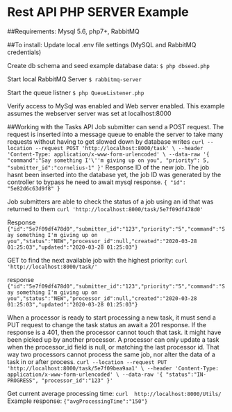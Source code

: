 # Rest API PHP SERVER Example 

##Requirements:
Mysql 5.6, php7+, RabbitMQ

##To install:
Update local .env file settings (MySQL and RabbitMQ credentials)

Create db schema and seed example database data:
`$ php dbseed.php`

Start local RabbitMQ Server
`$ rabbitmq-server`

Start the queue listner
`$ php QueueListener.php`

Verify access to MySql was enabled and Web server enabled.
This example assumes the webserver server was set at localhost:8000

##Working with the Tasks API
Job submitter can send a POST request.
The request is inserted into a message queue to enable the server to take many requests without having to get slowed down by database writes
`curl --location --request POST 'http://localhost:8000/task' \
--header 'Content-Type: application/x-www-form-urlencoded' \
--data-raw '{
"command":"Say something I'\''m giving up on you",
"priority": 5,
"submitter_id":"cornelius-1"
}'`
Response ID of the new job. The job hasnt been inserted into the database yet, the job ID was generated by the controller to bypass he need to await mysql response.
`{
    "id": "5e82d6c63d9f8"
}`

Job submitters are able to check the status of a job using an id that was returned to them 
`curl 'http://localhost:8000/task/5e7f09df478d0'`

 Response
`{"id":"5e7f09df478d0","submitter_id":"123","priority":"5","command":"Say something I'm giving up on you","status":"NEW","processor_id":null,"created":"2020-03-28 01:25:03","updated":"2020-03-28 01:25:03"}`

GET to find the next available job with the highest priority:
`curl 'http://localhost:8000/task/'`

response 
`{"id":"5e7f09df478d0","submitter_id":"123","priority":"5","command":"Say something I'm giving up on you","status":"NEW","processor_id":null,"created":"2020-03-28 01:25:03","updated":"2020-03-28 01:25:03"}`


When a processor is ready to start processing a new task, it must send a PUT request to change the task status an await a 201 response.
If the response is a 401, then the processor cannot touch that task. it might have been picked up by another processor. 
A processor can only update a task when the processor_id field is null, or matching the last processor id. That way two processors cannot process the same job, nor alter the data of a task in or after process.
`curl --location --request PUT 'http://localhost:8000/task/5e7f09bea9aa1' \
--header 'Content-Type: application/x-www-form-urlencoded' \
--data-raw '{
"status":"IN-PROGRESS",
"processor_id":"123"
}'`

Get current average processing time:
`curl  http://localhost:8000/Utils/`
Example response:
`{"avgProcessingTime":"150"}`
